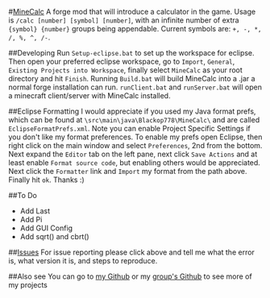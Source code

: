 #[MineCalc](http://www.curseforge.com/projects/238890/)
A forge mod that will introduce a calculator in the game. Usage is `/calc [number] [symbol] [number]`, with an infinite number of extra `{symbol} {number}` groups being appendable. Current symbols are: `+, -, *, /, %, ^, /-`.

##Developing
Run `Setup-eclipse.bat` to set up the workspace for eclipse. Then open your preferred eclipse workspace, go to `Import`, `General`, `Existing Projects into Workspace`, finally select `MineCalc` as your root directory and hit `Finish`. Running `Build.bat` will build MineCalc into a .jar a normal forge installation can run. `runClient.bat` and `runServer.bat` will open a minecraft client/server with MineCalc installed.

##Eclipse Formatting
I would appreciate if you used my Java format prefs, which can be found at `\src\main\java\Blackop778\MineCalc\` and are called `EclipseFormatPrefs.xml`. Note you can enable Project Specific Settings if you don't like my format preferences. To enable my prefs open Eclipse, then right click on the main window and select `Preferences`, 2nd from the bottom. Next expand the `Editor` tab on the left pane, next click `Save Actions` and at least enable `Format source code`, but enabling others would be appreciated. Next click the `Formatter` link and `Import` my format from the path above. Finally hit `ok`. Thanks :)

##To Do
* Add Last
* Add Pi
* Add GUI Config
* Add sqrt() and cbrt()

##[Issues](https://github.com/Blackop778/MineCalc/issues)
For issue reporting please click above and tell me what the error is, what version it is, and steps to reproduce.

##Also see
You can go to [my Github](https://github.com/Blackop778) or my [group's Github](https://github.com/TeaNCode) to see more of my projects
